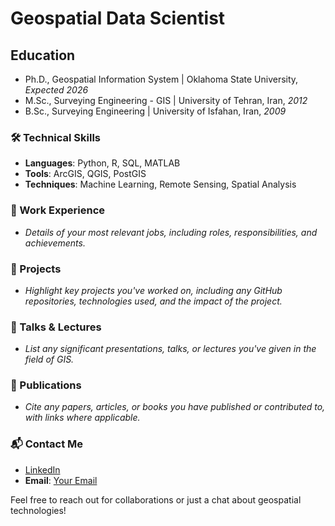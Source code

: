 # Geospatial Data Scientist


## Education
- Ph.D., Geospatial Information System | Oklahoma State University, _Expected 2026_								       		
- M.Sc., Surveying Engineering - GIS	| University of Tehran, Iran, _2012_	 			        		
- B.Sc., Surveying Engineering | University of Isfahan, Iran, _2009_

### 🛠 Technical Skills
- **Languages**: Python, R, SQL, MATLAB
- **Tools**: ArcGIS, QGIS, PostGIS
- **Techniques**: Machine Learning, Remote Sensing, Spatial Analysis

### 💼 Work Experience
- _Details of your most relevant jobs, including roles, responsibilities, and achievements._

### 📌 Projects
- _Highlight key projects you've worked on, including any GitHub repositories, technologies used, and the impact of the project._

### 🎤 Talks & Lectures
- _List any significant presentations, talks, or lectures you've given in the field of GIS._

### 📄 Publications
- _Cite any papers, articles, or books you have published or contributed to, with links where applicable._

### 📬 Contact Me
- [LinkedIn](https://www.linkedin.com/in/ehsanforoutan/)
- **Email**: [Your Email](mailto:your.email@example.com)

Feel free to reach out for collaborations or just a chat about geospatial technologies!
